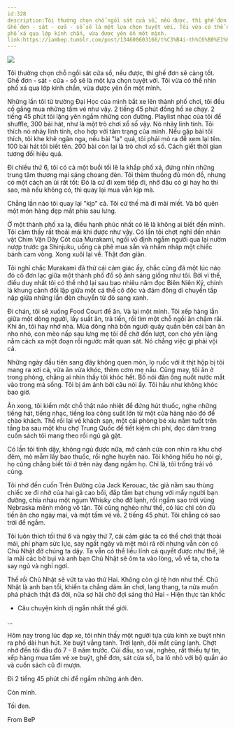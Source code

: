 ```yaml
---
id:328
description:Tôi thường chọn chỗ ngồi sát cửa sổ, nếu được, thì ghế đơn sẽ càng tốt.
Ghế đơn - sát - cửa - sổ sẽ là một lựa chọn tuyệt vời. Tôi vừa có thể nhìn
phố xá qua lớp kính chắn, vừa được yên ổn một mình.
link:https://iambep.tumblr.com/post/134600603166/t%C3%B4i-th%C6%B0%E1%BB%9Dng-ch%E1%BB%8Dn-ch%E1%BB%97-ng%E1%BB%93i-s%C3%A1t-c%E1%BB%ADa-s%E1%BB%95-n%E1%BA%BFu-%C4%91%C6%B0%E1%BB%A3c-th%C3%AC
---
```


![](https://64.media.tumblr.com/ccf0fcee0c0a043e2846932ed5ff7c42/tumblr_nywdouo2Q81u3a9rjo1_1280.png)

Tôi thường chọn chỗ ngồi sát cửa sổ, nếu được, thì ghế đơn sẽ càng tốt.
Ghế đơn - sát - cửa - sổ sẽ là một lựa chọn tuyệt vời. Tôi vừa có thể nhìn
phố xá qua lớp kính chắn, vừa được yên ổn một mình.

Những lần tôi từ trường Đại Học của mình bắt xe lên thành phố chơi, tôi
đều cố gắng mua những tấm vé như vậy. 2 tiếng 45 phút đồng hồ xe chạy. 2
tiếng 45 phút tôi lặng yên ngắm những con đường. Playlist nhạc của tôi để
shuffle, 300 bài hát, như là một trò chơi xổ số vậy. Nó nhảy linh tinh.
Tôi thích nó nhảy linh tinh, cho hợp với tâm trạng của mình. Nếu gặp bài
tôi thích, tôi khe khẽ ngân nga, nếu bài "lạ" quá, tôi phải mò ra để xem
lại tên. 100 bài hát tôi biết tên. 200 bài còn lại là trò chơi xổ số. Cách
giết thời gian tương đối hiệu quả.

Đi chiều thứ 6, tôi có cả một buổi tối lê la khắp phố xá, đứng nhìn những
trung tâm thương mại sáng choang đèn. Tôi thèm thuồng đủ món đồ, nhưng có
một cách an ủi rất tốt: Đó là cứ đi xem tiếp đi, nhỡ đâu có gì hay ho thì
sao, mà nếu không có, thì quay lại mua vẫn kịp mà.

Chẳng lần nào tôi quay lại "kịp" cả. Tôi cứ thế mà đi mải miết. Và bỏ quên
một món hàng đẹp mắt phía sau lưng.

Ở một thành phố xa lạ, điều hạnh phúc nhất có lẽ là không ai biết đến mình.
Tôi cảm thấy rất thoải mái khi được như vậy. Có lần tôi chợt nghĩ đến nhân
vật Chim Vặn Dây Cót của Murakami, ngồi vô định ngắm người qua lại nườm
nượp trước ga Shinjuku, uống cà phê mua sẵn và nhấm nháp một chiếc bánh
cam vòng. Xong xuôi lại về. Thật đơn giản.

Tôi nghĩ chắc Murakami đã thử cái cảm giác ấy, chắc cũng đã một lúc nào
đó cô đơn lạc giữa một thành phố đồ sộ ánh sáng giống như tôi. Bởi vì thế,
điều duy nhất tôi có thể nhớ lại sau bao nhiêu năm đọc Biên Niên Ký, chính
là khung cảnh đối lập giữa một cá thể cô độc và đám đông di chuyển tấp nập
giữa những lần đèn chuyển từ đỏ sang xanh.

Đi chán, tôi sẽ xuống Food Court để ăn. Và lại một mình. Tôi xếp hàng lẫn
giữa một dòng người, lấy suất ăn, trả tiền, rồi tìm một chỗ ngồi ăn chậm
rãi. Khi ăn, tôi hay nhớ nhà. Mùa đông nhà bốn người quây quần bên cái bàn
ăn nho nhỏ, con mèo nấp sau lưng mẹ tôi để chờ đến lượt, con chó yên lặng
nằm cách xa một đoạn rồi ngước mắt quan sát. Nó chẳng việc gì phải vội cả.

Những ngày đầu tiên sang đây không quen món, lọ ruốc với ít thịt hộp bị
tôi mang ra xơi cả, vừa ăn vừa khóc, thèm cơm mẹ nấu. Cũng may, tôi ăn ở
trong phòng, chẳng ai nhìn thấy tôi khóc hết. Bố nói đàn ông nuốt nước mắt
vào trong mà sống. Tôi bị ám ảnh bởi câu nói ấy. Tôi hầu như không khóc
bao giờ.

Ăn xong, tôi kiếm một chỗ thật náo nhiệt để đứng hút thuốc, nghe những tiếng
hát, tiếng nhạc, tiếng loa công suất lớn từ một cửa hàng nào đó để chào
khách. Thế rồi lại về khách sạn, một cái phòng bé xíu nằm tuốt trên tầng
ba sau một khu chợ Trung Quốc để tiết kiệm chi phí, đọc dăm trang cuốn sách
tôi mang theo rồi ngủ gà gật.

Có lần tôi tỉnh dậy, không ngủ được nữa, mở cánh cửa con nhìn ra khu chợ
đêm, mò mẫm lấy bao thuốc, rồi nghe huyên náo. Tôi không hiểu họ nói gì,
họ cũng chẳng biết tôi ở trên này đang ngắm họ. Chỉ là, tôi trống trải vô
cùng.

Tôi nhớ đến cuốn Trên Đường của Jack Kerouac, tác giả nằm sau thùng chiếc
xe đi nhờ của hai gã cao bồi, đắp tấm bạt chung với mấy người bạn đường,
chia nhau một ngụm Whisky cho đỡ lạnh, rồi ngắm sao trời vùng Nebraska mênh
mông vô tận. Tôi cũng nghèo như thế, có lúc chỉ còn đủ tiền ăn cho ngày
mai, và một tấm vé về. 2 tiếng 45 phút. Tôi chẳng có sao trời để ngắm.

Tôi luôn thích tối thứ 6 và ngày thứ 7, cái cảm giác ta có thể chơi thật
thoải mái, phí phạm sức lực, say ngất ngây và mệt mỏi rã rời nhưng vẫn còn
có Chủ Nhật đỡ chúng ta dậy. Ta vẫn có thể liều lĩnh cả quyết được như thế,
lê la mãi các bờ bụi và anh bạn Chủ Nhật sẽ ôm ta vào lòng, vỗ về ta, cho
ta say ngủ và nghỉ ngơi.

Thế rồi Chủ Nhật sẽ vứt ta vào thứ Hai. Không còn gì tệ hơn như thế. Chủ
Nhật là anh bạn tồi, khiến ta chẳng dám ăn chơi, lang thang, ta nửa muốn
phá phách thật đã đời, nửa sợ hãi chờ đợi sáng thứ Hai - Hiện thực tàn khốc
- Câu chuyện kinh dị ngắn nhất thế giới.

...

Hôm nay trong lúc đạp xe, tôi nhìn thấy một người tựa cửa kính xe buýt nhìn
ra phố dài hun hút. Xe buýt vắng tanh. Trời lạnh, đôi mắt cũng lạnh. Chợt
nhớ đến tôi đâu đó 7 - 8 năm trước. Cúi đầu, so vai, nghèo, rất thiếu tự
tin, xếp hàng mua tấm vé xe buýt, ghế đơn, sát cửa sổ, ba lô nhỏ với bộ
quần áo và cuốn sách cũ đi mượn.

Đi 2 tiếng 45 phút chỉ để ngắm những ánh đèn.

Còn mình.

Tối đen.

From BeP